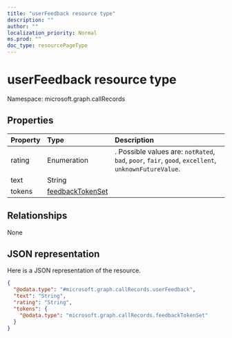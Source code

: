 ```yaml
---
title: "userFeedback resource type"
description: ""
author: ""
localization_priority: Normal
ms.prod: ""
doc_type: resourcePageType
---
```


# userFeedback resource type


Namespace: microsoft.graph.callRecords



## Properties
|Property|Type|Description|
|:---|:---|:---|
|rating|Enumeration|. Possible values are: `notRated`, `bad`, `poor`, `fair`, `good`, `excellent`, `unknownFutureValue`.|
|text|String||
|tokens|[feedbackTokenSet](../resources/callrecords-feedbacktokenset.md)||

## Relationships
None

## JSON representation
Here is a JSON representation of the resource.
<!-- {
  "blockType": "resource",
  "@odata.type": "microsoft.graph.callRecords.userFeedback"
}
-->
``` json
{
  "@odata.type": "#microsoft.graph.callRecords.userFeedback",
  "text": "String",
  "rating": "String",
  "tokens": {
    "@odata.type": "microsoft.graph.callRecords.feedbackTokenSet"
  }
}
```

